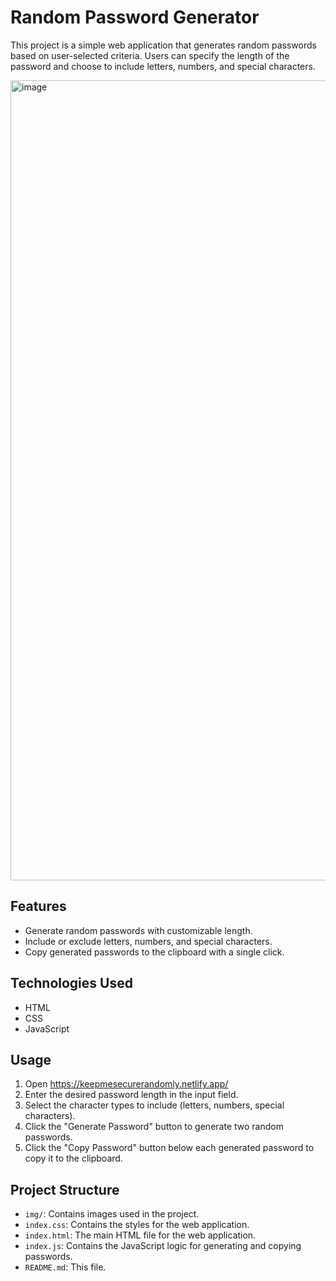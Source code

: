 # Random Password Generator

This project is a simple web application that generates random passwords based on user-selected criteria. Users can specify the length of the password and choose to include letters, numbers, and special characters.

<img width="1280" alt="image" src="https://github.com/user-attachments/assets/c7d846ee-24f2-4669-8c7c-339a908b7060" />

## Features

- Generate random passwords with customizable length.
- Include or exclude letters, numbers, and special characters.
- Copy generated passwords to the clipboard with a single click.

## Technologies Used

- HTML
- CSS
- JavaScript

## Usage

1. Open https://keepmesecurerandomly.netlify.app/
2. Enter the desired password length in the input field.
3. Select the character types to include (letters, numbers, special characters).
4. Click the "Generate Password" button to generate two random passwords.
5. Click the "Copy Password" button below each generated password to copy it to the clipboard.

## Project Structure

- `img/`: Contains images used in the project.
- `index.css`: Contains the styles for the web application.
- `index.html`: The main HTML file for the web application.
- `index.js`: Contains the JavaScript logic for generating and copying passwords.
- `README.md`: This file.
